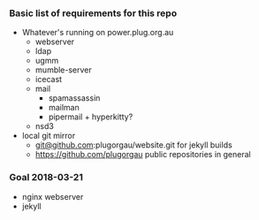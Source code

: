 ### Basic list of requirements for this repo

- Whatever's running on power.plug.org.au
  - webserver
  - ldap
  - ugmm
  - mumble-server
  - icecast
  - mail
    - spamassassin
    - mailman
    - pipermail + hyperkitty?
  - nsd3
- local git mirror
  - git@github.com:plugorgau/website.git for jekyll builds
  - https://github.com/plugorgau public repositories in general

### Goal 2018-03-21
- nginx webserver
- jekyll

